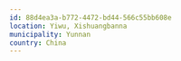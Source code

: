 ```yaml
---
id: 88d4ea3a-b772-4472-bd44-566c55bb608e
location: Yiwu, Xishuangbanna
municipality: Yunnan
country: China
---
```

